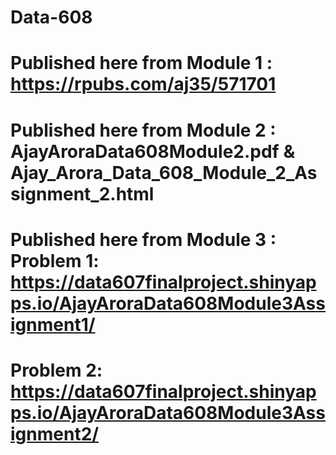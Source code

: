 # Data-608
# Published here from Module 1 : https://rpubs.com/aj35/571701
# Published here from Module 2 : AjayAroraData608Module2.pdf & Ajay_Arora_Data_608_Module_2_Assignment_2.html
# Published here from Module 3 : Problem 1: https://data607finalproject.shinyapps.io/AjayAroraData608Module3Assignment1/ 
#                                Problem 2: https://data607finalproject.shinyapps.io/AjayAroraData608Module3Assignment2/
